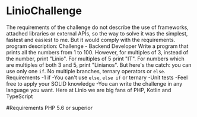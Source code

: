 # LinioChallenge

The requirements of the challenge do not describe the use of frameworks, attached libraries or external APIs, so the way to solve it was the simplest, fastest and easiest to me. But it would comply with the requirements.
<br/>
program description:
Challenge - Backend Developer
Write a program that prints all the numbers from 1 to 100. However, for
multiples of 3, instead of the number, print "Linio". For multiples of 5 print
"IT". For numbers which are multiples of both 3 and 5, print "Linianos".
But here's the catch: you can use only one `if`. No multiple branches, ternary
operators or `else`.
Requirements
-1 if
-You can't use `else`, `else if` or ternary
-Unit tests
-Feel free to apply your SOLID knowledge
-You can write the challenge in any language you want. Here at Linio we are big fans of PHP, Kotlin and TypeScript 

#Requirements
PHP 5.6 or superior
